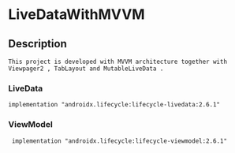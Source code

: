 # LiveDataWithMVVM

## Description <br/>
`This project is developed with MVVM architecture together with Viewpager2 , TabLayout and MutableLiveData .`<br/>

### LiveData<br/>
`implementation "androidx.lifecycle:lifecycle-livedata:2.6.1"`<br/>

### ViewModel<br/>
` implementation "androidx.lifecycle:lifecycle-viewmodel:2.6.1"`<br/>
